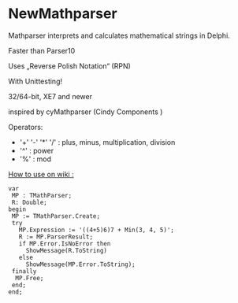 # NewMathparser

Mathparser interprets and calculates mathematical strings in Delphi.

Faster than Parser10

Uses „Reverse Polish Notation“ (RPN)

With Unittesting!

32/64-bit, XE7 and newer

inspired by cyMathparser (Cindy Components )

Operators:
* '+' '-' '*' '/' : plus, minus, multiplication, division
* '^'             : power
* '%'             : mod

[How to use on wiki :](https://github.com/Jens01/NewMathparser/wiki)
```delphi
var
 MP : TMathParser;
 R: Double;
begin
 MP := TMathParser.Create;
 try
   MP.Expression := '((4+5)6)7 + Min(3, 4, 5)';
   R := MP.ParserResult;
   if MP.Error.IsNoError then
     ShowMessage(R.ToString)
   else
     ShowMessage(MP.Error.ToString); 
 finally
  MP.Free;
 end;
end;
```
